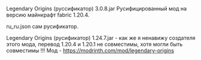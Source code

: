 Legendary Origins (руссификатор) 3.0.8.jar Русифицированный мод на версию майнкрафт fabric 1.20.4.

ru_ru.json сам русификатор.

Legendary Origins (русификатор) 1.24.7.jar - как же я ненавижу создателя этого мода, перевод 1.20.4 и 1.20.1 не совместимы, хотя могли быть совместимы !!!
Мод - https://modrinth.com/mod/legendary-origins
